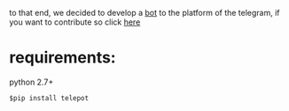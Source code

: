 to that end, we decided to develop a [bot](https://t.me/SmigoBot) to the platform of the telegram, if you want to contribute so click [here](https://t.me/V1CK1)

# requirements:

python 2.7+

`$pip install telepot`
